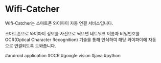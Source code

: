 # Wifi-Catcher


Wifi-Catcher는 스마트폰 와이파이 자동 연결 서비스입니다.

스마트폰으로 와이파이 정보를 사진으로 찍으면 네트워크 이름과 비밀번호를 OCR(Optical Character Recognition) 기술을 통해 인식하여 해당 와이파이에 자동으로 연결되도록 도와줍니다.



#android application
#OCR
#google vision
#java
#python

